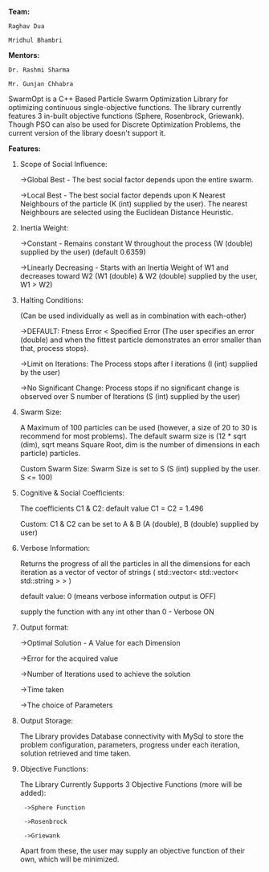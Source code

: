 **Team:**

	Raghav Dua

	Mridhul Bhambri


**Mentors:**

	Dr. Rashmi Sharma

	Mr. Gunjan Chhabra


SwarmOpt is a C++ Based Particle Swarm Optimization Library for optimizing continuous single-objective functions. The library currently features 3 in-built objective functions (Sphere, Rosenbrock, Griewank). Though PSO can also be used for Discrete Optimization Problems, the current version of the library doesn't support it.


**Features:**


1. Scope of Social Influence:

	->Global Best - The best social factor depends upon the entire swarm.

	->Local Best - The best social factor depends upon K Nearest Neighbours of the particle (K (int) supplied by the user). The nearest Neighbours are selected using the Euclidean Distance Heuristic.


2. Inertia Weight:

	->Constant - Remains constant W throughout the process (W (double) supplied by the user) (default 0.6359)

	->Linearly Decreasing - Starts with an Inertia Weight of W1 and decreases toward W2 (W1 (double) & W2 (double) supplied by the user, W1 > W2)


3. Halting Conditions:

	(Can be used individually as well as in combination with each-other)

	->DEFAULT: Ftness Error < Specified Error (The user specifies an error (double) and when the fittest particle demonstrates an error smaller than that, process stops).

	->Limit on Iterations: The Process stops after I iterations (I (int) supplied by the user)

	->No Significant Change: Process stops if no significant change is observed over S number of Iterations (S (int) supplied by the user)


4. Swarm Size:

	A Maximum of 100 particles can be used (however, a size of 20 to 30 is recommend for most problems). The default swarm size is (12 * sqrt (dim), sqrt means Square Root, dim is the number of dimensions in each particle) particles.

	Custom Swarm Size: Swarm Size is set to S (S (int) supplied by the user. S <= 100)


5. Cognitive & Social Coefficients:

	The coefficients C1 & C2: default value C1 = C2 = 1.496

	Custom: C1 & C2 can be set to A & B (A (double), B (double) supplied by user)


6. Verbose Information:

	Returns the progress of all the particles in all the dimensions for each iteration as a vector of vector of strings ( std::vector< std::vector< std::string > > )

	default value: 0 (means verbose information output is OFF)

	supply the function with any int other than 0 - Verbose ON


7. Output format:

	->Optimal Solution - A Value for each Dimension

	->Error for the acquired value

	->Number of Iterations used to achieve the solution

	->Time taken

	->The choice of Parameters


8. Output Storage:

	The Library provides Database connectivity with MySql to store the problem configuration, parameters, progress under each iteration, solution retrieved and time taken.


9. Objective Functions:

	The Library Currently Supports 3 Objective Functions (more will be added):

		->Sphere Function

		->Rosenbrock

		->Griewank

	Apart from these, the user may supply an objective function of their own, which will be minimized.
